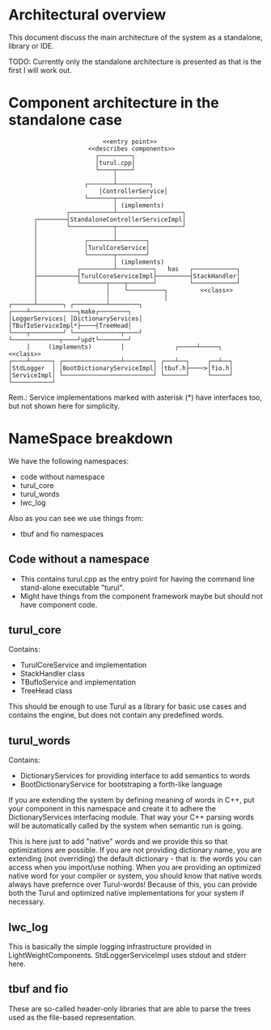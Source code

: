 # Architectural overview

This document discuss the main architecture of the system as a standalone, library or IDE.

TODO: Currently only the standalone architecture is presented as that is the first I will work out.

Component architecture in the standalone case
=============================================

                              <<entry point>>
                          <<describes components>>
	                        ┌─────────┐
	                        │turul.cpp│
	                        └────┬────┘
	                             │
	                     ┌───────┴─────────┐
                             │ControllerService│
	                     └───────┬─────────┘
	                             │ (implements)
	                ┌────────────┴──────────────────┐
	       ┌────────┤StandaloneControllerServiceImpl│
	       │        └────────────┬──────────────────┘
	       │                     │
	       │             ┌───────┴────────┐
	       │             │TurulCoreService│
	       │             └───────┬────────┘
	       │                     │ (implements)
	       │           ┌─────────┴──────────┐   has   ┌────────────┐
	       ├───────────┤TurulCoreServiceImpl├─────────┤StackHandler│
	       │           └───────┬────┬───────┘         └────────────┘
	       │                   │    └──────────┐         <<class>>
	       │                   │               │
	┌──────┴───────┐ ┌─────────┴────────┐ ┌────┴─────────────┐make┌────────┐
	│LoggerServices│ │DictionaryServices│ │TBufIoServiceImpl*├────┤TreeHead│
	└────┬─────────┘ └─────────────┬────┘ └─────────────┬────┘updt└────────┘
	     │     (implements)        │              ┌─────┴─────┐    <<class>>
	┌────┴──────┐ ┌────────────────┴────────┐ ┌───┴──┐     ┌──┴──┐
	│StdLogger  │ │BootDictionaryServiceImpl│ │tbuf.h├────>│fio.h│
	│ServiceImpl│ └─────────────────────────┘ └──────┘     └─────┘
	└───────────┘
Rem.: Service implementations marked with asterisk (\*) have interfaces too, but not shown here for simplicity.

NameSpace breakdown
===================

We have the following namespaces:

* code without namespace
* turul\_core
* turul\_words
* lwc\_log

Also as you can see we use things from:

* tbuf and fio namespaces

Code without a namespace
------------------------

* This contains turul.cpp as the entry point for having the command line stand-alone executable "turul".
* Might have things from the component framework maybe but should not have component code.

turul\_core
----------

Contains:

* TurulCoreService and implementation
* StackHandler class
* TBufIoService and implementation
* TreeHead class

This should be enough to use Turul as a library for basic use cases and contains the engine, but does not contain any predefined words.

turul\_words
-----------

Contains:

* DictionaryServices for providing interface to add semantics to words
* BootDictionaryService for bootstraping a forth-like language

If you are extending the system by defining meaning of words in C++, put your component in this namespace and create it to adhere the DictionaryServices interfacing module. That way your C++ parsing words will be automatically called by the system when semantic run is going.

This is here just to add "native" words and we provide this so that optimizations are possible. If you are not providing dictionary name, you are extending (not overriding) the default dictionary - that is: the words you can access when you import/use nothing. When you are providing an optimized native word for your compiler or system, you should know that native words always have prefernce over Turul-words! Because of this, you can provide both the Turul and optimized native implementations for your system if necessary.

lwc\_log
--------

This is basically the simple logging infrastructure provided in LightWeightComponents. StdLoggerServiceImpl uses stdout and stderr here.

tbuf and fio
------------

These are so-called header-only libraries that are able to parse the trees used as the file-based representation.
